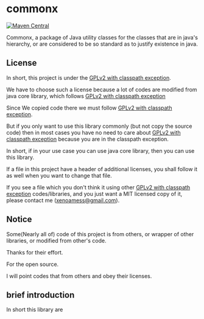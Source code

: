 # commonx

[![Maven Central](https://maven-badges.herokuapp.com/maven-central/com.xenoamess/commonx/badge.svg)](https://maven-badges.herokuapp.com/maven-central/com.xenoamess/commonx)

Commonx, a package of Java utility classes for the classes that are in java's hierarchy, or are considered to be so standard as to justify existence in java.

License
----------
In short, this project is under the [GPLv2 with classpath exception](https://github.com/XenoAmess/commonx/blob/master/LICENSE).

We have to choose such a license because a lot of codes are modified from java core library, which follows [GPLv2 with classpath exception](https://github.com/XenoAmess/commonx/blob/master/LICENSE)

Since We copied code there we must follow [GPLv2 with classpath exception](https://github.com/XenoAmess/commonx/blob/master/LICENSE).

But if you only want to use this library commonly (but not copy the source code) then in most cases you have no need to care about [GPLv2 with classpath exception](https://github.com/XenoAmess/commonx/blob/master/LICENSE) because you are in the classpath exception.
 
In short, if in your use case you can use java core library, then you can use this library.

If a file in this project have a header of additional licenses, you shall follow it as well when you want to change that file.

If you see a file which you don't think it using other [GPLv2 with classpath exception](https://github.com/XenoAmess/commonx/blob/master/LICENSE) codes/libraries, and you just want a MIT licensed copy of it, please contact me (xenoamess@gmail.com).

Notice
----------
Some(Nearly all of) code of this project is from others, or wrapper of other libraries, or modified from other's code. 

Thanks for their effort. 

For the open source.

I will point codes that from others and obey their licenses.

brief introduction 
----------

In short this library are 

